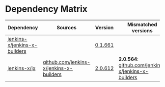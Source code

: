 # Dependency Matrix

Dependency | Sources | Version | Mismatched versions
---------- | ------- | ------- | -------------------
[jenkins-x/jenkins-x-builders](https://github.com/jenkins-x/jenkins-x-builders.git) |  | [0.1.661]() | 
[jenkins-x/jx](https://github.com/jenkins-x/jx.git) | [github.com/jenkins-x/jenkins-x-builders](https://github.com/jenkins-x/jenkins-x-builders) | [2.0.612](https://github.com/jenkins-x/jx/releases/tag/v2.0.612) | **2.0.564**: [github.com/jenkins-x/jenkins-x-builders](https://github.com/jenkins-x/jenkins-x-builders)
